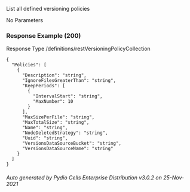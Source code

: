 






 
List all defined versioning policies  


No Parameters



### Response Example (200)
Response Type /definitions/restVersioningPolicyCollection

```
{
  "Policies": [
    {
      "Description": "string",
      "IgnoreFilesGreaterThan": "string",
      "KeepPeriods": [
        {
          "IntervalStart": "string",
          "MaxNumber": 10
        }
      ],
      "MaxSizePerFile": "string",
      "MaxTotalSize": "string",
      "Name": "string",
      "NodeDeletedStrategy": "string",
      "Uuid": "string",
      "VersionsDataSourceBucket": "string",
      "VersionsDataSourceName": "string"
    }
  ]
}
```




###### Auto generated by Pydio Cells Enterprise Distribution v3.0.2 on 25-Nov-2021
